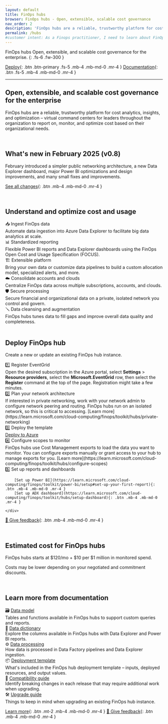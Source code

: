 ```yaml
---
layout: default
title: FinOps hubs
browser: FinOps hubs - Open, extensible, scalable cost governance
nav_order: 2
description: 'FinOps hubs are a reliable, trustworthy platform for cost analytics, insights, and optimization for the enterprise.'
permalink: /hubs
#customer intent: As a Finops practitioner, I need to learn about FinOps hubs
---
```


<span class="fs-9 d-block mb-4">FinOps hubs</span>
Open, extensible, and scalable cost governance for the enterprise.
{: .fs-6 .fw-300 }

[Deploy](#deploy){: .btn .btn-primary .fs-5 .mb-4 .mb-md-0 .mr-4 }
[Documentation](#docs){: .btn .fs-5 .mb-4 .mb-md-0 .mr-4 }

---

<a name="overview"></a>

## Open, extensible, and scalable cost governance for the enterprise

FinOps hubs are a reliable, trustworthy platform for cost analytics, insights, and optimization – virtual command centers for leaders throughout the organization to report on, monitor, and optimize cost based on their organizational needs.

<br>

<a name="whats-new"></a>

## What's new in February 2025 (v0.8)

February introduced a simpler public networking architecture, a new Data Explorer dashboard, major Power BI optimizations and design improvements, and many small fixes and improvements.

[See all changes](https://aka.ms/ftk/changes#finops-hubs-v08){: .btn .mb-4 .mb-md-0 .mr-4 }

<br>

<a name="features"></a>

## Understand and optimize cost and usage

<div class="ftk-gallery">
    <div class="ftk-tile">
        <div>📥 Ingest FinOps data</div>
        <div>Automate data ingestion into Azure Data Explorer to facilitate big data analytics at scale.</div>
    </div>
    <div class="ftk-tile">
        <div>📊 Standardized reporting</div>
        <div>Flexible Power BI reports and Data Explorer dashboards using the FinOps Open Cost and Usage Specification (FOCUS).</div>
    </div>
    <div class="ftk-tile">
        <div>🏗️ Extensible platform</div>
        <div>Bring your own data or customize data pipelines to build a custom allocation model, specialized alerts, and more.</div>
    </div>
    <div class="ftk-tile">
        <div>☁️ Consolidate accounts and clouds</div>
        <div>Centralize FinOps data across multiple subscriptions, accounts, and clouds.</div>
    </div>
    <div class="ftk-tile">
        <div>🛡️ Secure processing</div>
        <div>Secure financial and organizational data on a private, isolated network you control and govern.</div>
    </div>
    <div class="ftk-tile">
        <div>🪛 Data cleansing and augmentation</div>
        <div>FinOps hubs tunes data to fill gaps and improve overall data quality and completeness.</div>
    </div>
</div>

<br>

<a name="deploy"></a>

## Deploy FinOps hub

Create a new or update an existing FinOps hub instance.

<div class="ftk-gallery">
    <div class="ftk-tile">
        <div>1️⃣ Register EventGrid</div>
        <div>
            Open the desired subscription in the Azure portal, select <b>Settings</b> > <b>Resource providers</b>, select the <b>Microsoft.EventGrid</b> row, then select the <b>Register</b> command at the top of the page. Registration might take a few minutes.
        </div>
    </div>
    <div class="ftk-tile">
        <div>2️⃣ Plan your network architecture</div>
        <div>
            If interested in private networking, work with your network admin to configure network peering and routing. FinOps hubs run on an isolated network, so this is critical to accessing. [Learn more](https://learn.microsoft.com/cloud-computing/finops/toolkit/hubs/private-networking)
        </div>
    </div>
    <div class="ftk-tile">
        <div>3️⃣ Deploy the template</div>
        <a class="btn mb-4 mb-md-0 mr-4" href="https://aka.ms/finops/hubs/deploy">Deploy to Azure</a>
    </div>
    <div class="ftk-tile">
        <div>4️⃣ Configure scopes to monitor</div>
        <div>
            FinOps hubs use Cost Management exports to load the data you want to monitor. You can configure exports manually or grant access to your hub to manage exports for you. [Learn more](https://learn.microsoft.com/cloud-computing/finops/toolkit/hubs/configure-scopes)
        </div>
    </div>
    <div class="ftk-tile" markdown="1">
        <div>5️⃣ Set up reports and dashboards</div>

        [Set up Power BI](https://learn.microsoft.com/cloud-computing/finops/toolkit/power-bi/setup#set-up-your-first-report){: .btn .mb-4 .mb-md-0 .mr-4 }
        [Set up ADX dashboard](https://learn.microsoft.com/cloud-computing/finops/toolkit/hubs/setup-dashboard){: .btn .mb-4 .mb-md-0 .mr-4 }

    </div>
</div>

[💜 Give feedback](https://portal.azure.com/#view/HubsExtension/InProductFeedbackBlade/extensionName/FinOpsToolkit/cesQuestion/How%20easy%20or%20hard%20is%20it%20to%20use%20FinOps%20hubs%3F/cvaQuestion/How%20valuable%20are%20FinOps%20hubs%3F/surveyId/FTK0.8/bladeName/Hubs/featureName/Marketing.Deploy){: .btn .mb-4 .mb-md-0 .mr-4 }

<br>

<a name="pricing"></a>

## Estimated cost for FinOps hubs

FinOps hubs starts at $120/mo + $10 per $1 million in monitored spend.

Costs may be lower depending on your negotiated and commitment discounts.

<br>

<a name="docs"></a>

## Learn more from documentation

<div class="ftk-gallery">
    <div class="ftk-tile">
        <div>🗃️ <a href="https://learn.microsoft.com/cloud-computing/finops/toolkit/hubs/data-model">Data model</a></div>
        <div>Tables and functions available in FinOps hubs to support custom queries and reports.</div>
    </div>
    <div class="ftk-tile">
        <div>📗 <a href="https://learn.microsoft.com/cloud-computing/finops/toolkit/help/data-dictionary">Data dictionary</a></div>
        <div>Explore the columns available in FinOps hubs with Data Explorer and Power BI reports.</div>
    </div>
    <div class="ftk-tile">
        <div>⚙️ <a href="https://learn.microsoft.com/cloud-computing/finops/toolkit/hubs/data-processing">Data processing</a></div>
        <div>How data is processed in Data Factory pipelines and Data Explorer ingestion.</div>
    </div>
    <div class="ftk-tile">
        <div>📦 <a href="https://learn.microsoft.com/cloud-computing/finops/toolkit/hubs/template">Deployment template</a></div>
        <div>What's included in the FinOps hub deployment template &ndash; inputs, deployed resources, and output values.</div>
    </div>
    <div class="ftk-tile">
        <div>🧮 <a href="https://learn.microsoft.com/cloud-computing/finops/toolkit/hubs/compatibility">Compatibility guide</a></div>
        <div>Identify breaking changes in each release that may require additional work when upgrading.</div>
    </div>
    <div class="ftk-tile">
        <div>🛠️ <a href="https://learn.microsoft.com/cloud-computing/finops/toolkit/hubs/upgrade">Upgrade guide</a></div>
        <div>Things to keep in mind when upgrading an existing FinOps hub instance.</div>
    </div>
</div>

[Learn more](https://learn.microsoft.com/cloud-computing/finops/toolkit/hubs/finops-hubs-overview){: .btn .mt-2 .mb-4 .mb-md-0 .mr-4 }
[💜 Give feedback](https://portal.azure.com/#view/HubsExtension/InProductFeedbackBlade/extensionName/FinOpsToolkit/cesQuestion/How%20easy%20or%20hard%20is%20it%20to%20use%20FinOps%20hubs%3F/cvaQuestion/How%20valuable%20are%20FinOps%20hubs%3F/surveyId/FTK0.8/bladeName/Hubs/featureName/Marketing.Docs){: .btn .mb-4 .mb-md-0 .mr-4 }

<br>
